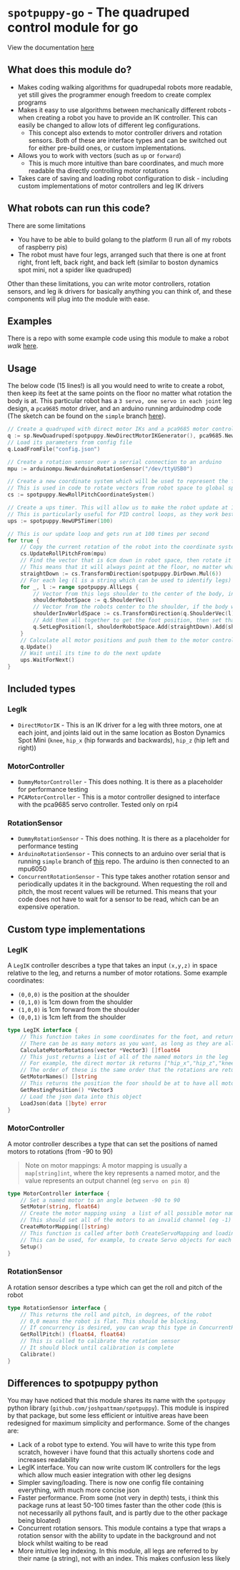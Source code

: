 # `spotpuppy-go` - The quadruped control module for go
View the documentation [here](https://pkg.go.dev/github.com/JoshPattman/spotpuppy-go)
## What does this module do?
* Makes coding walking algorithms for quadrupedal robots more readable, yet still gives the programmer enough freedom to create complex programs
* Makes it easy to use algorithms between mechanically different robots - when creating a robot you have to provide an IK controller. This can easily be changed to allow lots of different leg configurations.
	* This concept also extends to motor controller drivers and rotation sensors. Both of these are interface types and can be switched out for either pre-build ones, or custom implementations.
* Allows you to work with vectors (such as `up` or `forward`)
	* This is much more intuitive than bare coordinates, and much more readable tha directly controlling motor rotations
* Takes care of saving and loading robot configuration to disk - including custom implementations of motor controllers and leg IK drivers
## What robots can run this code?
There are some limitations
* You have to be able to build golang to the platform (I run all of my robots of raspberry pis)
* The robot must have four legs, arranged such that there is one at front right, front left, back right, and back left (similar to boston dynamics spot mini, not a spider like quadruped)

Other than these limitations, you can write motor controllers, rotation sensors, and leg ik drivers for basically anything you can think of, and these components will plug into the module with ease.
## Examples
There is a repo with some example code using this module to make a robot _walk_ [here](https://github.com/JoshPattman/spotpuppy-go-example).
## Usage
The below code (15 lines!) is all you would need to write to create a robot, then keep its feet at the same points on the floor no matter what rotation the body is at. This particular robot has a `3 servo, one servo in each joint` leg design, a `pca9685` motor driver, and an arduino running arduinodmp code (The sketch can be found on the `simple` branch [here](https://github.com/JoshPattman/arduino-mpu6050)).
```go
// Create a quadruped with direct motor IKs and a pca9685 motor controller
q := sp.NewQuadruped(spotpuppy.NewDirectMotorIKGenerator(), pca9685.NewPCAMotorController())
// Load its parameters from config file
q.LoadFromFile("config.json")

// Create a rotation sensor over a serrial connection to an arduino
mpu := arduinompu.NewArduinoRotationSensor("/dev/ttyUSB0")

// Create a new coordinate system which will be used to represent the floor
// This is used in code to rotate vectors from robot space to global space
cs := spotpuppy.NewRollPitchCoordinateSystem()

// Create a ups timer. This will allow us to make the robot update at 100 times per second
// This is particularly useful for PID control loops, as they work best at fixed update rates
ups := spotpuppy.NewUPSTimer(100)

// This is our update loop and gets run at 100 times per second
for true {
	// Copy the current rotation of the robot into the coordinate system
	cs.UpdateRollPitchFrom(mpu)
	// Find the vector that is 6cm down in robot space, then rotate it to world space
	// This means that it will always point at the floor, no matter what rotation the body is at
	straightDown := cs.TransformDirection(spotpuppy.DirDown.Mul(6))
	// For each leg (l is a string which can be used to identify legs)
	for _, l := range spotpuppy.AllLegs {
		// Vector from this legs shoulder to the center of the body, in robot space
		shoulderRobotSpace := q.ShoulderVec(l)
		// Vector from the robots center to the shoulder, if the body was flat in world space
		shoulderInvWorldSpace := cs.TransformDirection(q.ShoulderVec(l).Inv())
		// Add them all together to get the foot position, then set that foot
		q.SetLegPosition(l, shoulderRobotSpace.Add(straightDown).Add(shoulderInvWorldSpace))
	}
	// Calculate all motor positions and push them to the motor controller
	q.Update()
	// Wait until its time to do the next update
	ups.WaitForNext()
}
```
## Included types
### LegIk
* `DirectMotorIK` - This is an IK driver for a leg with three motors, one at each joint, and joints laid out in the same location as Boston Dynamics Spot Mini (`knee`, `hip_x` (hip forwards and backwards), `hip_z` (hip left and right))
### MotorController
* `DummyMotorController` - This does nothing. It is there as a placeholder for performance testing
* `PCAMotorController` - This is a motor controller designed to interface with the pca9685 servo controller. Tested only on rpi4
### RotationSensor
* `DummyRotationSensor` - This does nothing. It is there as a placeholder for performance testing
* `ArduinoRotationSensor` - This connects to an arduino over serial that is running `simple` branch of [this](https://github.com/JoshPattman/arduino-mpu6050) repo. The arduino is then connected to an mpu6050
* `ConcurrentRotationSensor` - This type takes another rotation sensor and periodically updates it in the background. When requesting the roll and pitch, the most recent values will be returned. This means that your code does not have to wait for a sensor to be read, which can be an expensive operation.
## Custom type implementations
### LegIK
A `LegIK` controller describes a type that takes an input `(x,y,z)` in space relative to the leg, and returns a number of motor rotations. Some example coordinates:
* `(0,0,0)` is the position at the shoulder
* `(0,1,0)` is 1cm down from the shoulder
* `(1,0,0)` is 1cm forward from the shoulder
* `(0,0,1)` is 1cm left from the shoulder
```go
type LegIK interface {
	// This function takes in some coordinates for the foot, and returns a list of motor rotations
	// There can be as many motors as you want, as long as they are all declared in GetMotorNames()
	CalculateMotorRotations(vector *Vector3) []float64
	// This just returns a list of all of the named motors in the leg
	// For example, the direct mortor ik returns ["hip_x","hip_z","knee"]
	// The order of these is the same order that the rotations are returned in CalculateMotorRotations()
	GetMotorNames() []string
	// This returns the position the foor should be at to have all motors centered
	GetRestingPosition() *Vector3
	// Load the json data into this object
	LoadJson(data []byte) error
}
```
### MotorController
A motor controller describes a type that can set the positions of named motors to rotations (from -90 to 90)
> Note on motor mappings: A motor mapping is usually a `map[string]int`, where the key represents a named motor, and the value represents an output channel (eg `servo on pin 8`)
```go
type MotorController interface {
	// Set a named motor to an angle between -90 to 90
	SetMotor(string, float64)
	// Create the motor mapping using  a list of all possible motor names
	// This should set all of the motors to an invalid channel (eg -1)
	CreateMotorMapping([]string)
	// This function is called after both CreateServoMapping and loading the motor mapping from disk
	// This can be used, for example, to create Servo objects for each mmotor in the mapping
	Setup()
}
```
### RotationSensor
A rotation sensor describes a type which can get the roll and pitch of the robot
```go
type RotationSensor interface {
	// This returns the roll and pitch, in degrees, of the robot
	// 0,0 means the robot is flat. This should be blocking.
	// If concurrency is desired, you can wrap this type in ConcurrentRotationSensor
	GetRollPitch() (float64, float64)
	// This is called to calibrate the rotation sensor
	// It should block until calibration is complete
	Calibrate()
}
```
## Differences to spotpuppy python
You may have noticed that this module shares its name with the `spotpuppy` python library (`github.com/joshpattman/spotpuppy`). This module is inspired by that package, but some less efficient or intuitive areas have been redesigned for maximum simplicity and performance. Some of the changes are:
- Lack of a robot type to extend. You will have to write this type from scratch, however i have found that this actually shortens code and increases readability
- LegIK interface. You can now write custom IK controllers for the legs which allow much easier integration with other leg designs
- Simpler saving/loading. There is now one config file containing everything, with much more concise json
- Faster performance. From some (not very in depth) tests, i think this package runs at least 50-100 times faster than the other code (this is not necessarily all pythons fault, and is partly due to the other package being bloated)
- Concurrent rotation sensors. This module contains a type that wraps a rotation sensor with the ability to update in the background and not block whilst waiting to be read
- More intuitive leg indexing. In this module, all legs are referred to by their name (a string), not with an index. This makes confusion less likely

